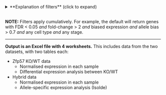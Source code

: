 <details><summary>**Explanation of filters** (click to expand)</summary>

- **FDR** is the false-discovery rate (i.e. corrected p-value) threshold to use for filtering differentially expressed genes in the ZFP57 WT-vs-KO comparisons. A 5% threshold is commonly used to consider a gene differentially expressed. 
<span style="color:#003300"><b>FDR = 1 is equivalent to no filter.</b></span>

- **Fold change** threshold is the minimum ratio of expression to consider between the two genotypes. If a threshold of 2x is chosen, it will select genes where either WT/KO > 2 or KO/WT > 2. 
<span style="color:#003300"><b>FC = 1 is equivalent to no filter.</b></span>

- **Isolde status** is the significance determined by _Isolde_. "Undetermined" is when there was some ambiguity in the data (e.g. a gene with a bias of ~0.6 or with high variation across replicates). "Filtered out" are genes which did not pass the filtering criteria used by _Isolde_. 
<span style="color:#003300"><b>Selecting all status and bias = 0 is equivalent to no filter.</b></span>

- **Allele bias threshold** is the threshold used for the difference between maternal and paternal alleles. If a threshold of 0.8 is chosen, it will pick genes biased in either direction (i.e. either `maternal - paternal > 0.8` or `maternal - paternal < -0.8`).
<span style="color:#003300"><b>Bias = 0 is equivalent to no filter.</b></span>
</details>

<br>

**NOTE:** Filters apply cumulatively. 
For example, the default will return genes with FDR < 0.05 _and_ fold-change > 2 _and_ biased expression _and_ allele bias > 0.7 _and_ any cell type _and_ any stage. 

----

**Output is an Excel file with 4 worksheets.** 
This includes data from the two datasets, with two tables each:

- Zfp57 KO/WT data
    - Normalised expression in each sample
    - Differential expression analysis between KO/WT
- Hybrid data
  - Normalised expression in each sample
  - Allele-specific expression analysis (Isolde)

